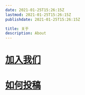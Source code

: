 ```yaml
---
date: 2021-01-25T15:26:15Z
lastmod: 2021-01-25T15:26:15Z
publishdate: 2021-01-25T15:26:15Z

title: 关于
description: About
---
```




# [加入我们](https://hdu.homeboyc.cn/%E5%85%B3%E4%BA%8E/%E5%8A%A0%E5%85%A5%E6%88%91%E4%BB%AC/)

# [如何投稿](https://hdu.homeboyc.cn/%E5%85%B3%E4%BA%8E/%E5%A6%82%E4%BD%95%E6%8A%95%E7%A8%BF/)

